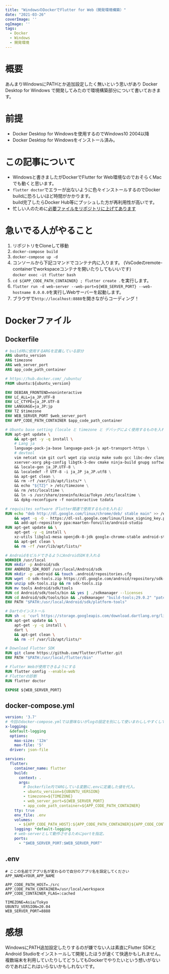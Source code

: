 ```yaml
---
title: "WindowsのDockerでFlutter for Web（開発環境構築）"
date: "2021-03-26"
coverImage: ''
ogImage: ''
tags: 
  - Docker
  - Windows
  - 開発環境
---
```


# 概要
あんまりWindowsにPATHとか追加設定したく無いという思いがあり Docker Desktop for Windows で開発してみたので環境構築部分について書いておきます。

# 前提
* Docker Desktop for Windowsを使用するのでWindows10 2004以降
* Docker Desktop for Windowsをインストール済み。

# この記事について
* Windowsと書きましたがDockerでFlutter for Web環境なのでおそらくMacでも動くと思います。
* `flutter doctor`でエラーが出ないように色々インストールするのでDocker buildに恐ろしいほど時間がかかります。  
  build完了したらDocker Hub等にプッシュした方が再利用性が高いです。
* 忙しい人のために[必要ファイルをリポジトリに上げてあります](https://github.com/toshi-click/flutter_web_develop.git)

# 急いでる人がやること
1. リポジトリをCloneして移動
1. `docker-compose build`
1. `docker-compose up -d`
1. コンソールから下記コマンドでコンテナ内に入ります。 (VsCodeのremote-containerでworkspaceコンテナを開いたりしてもいいです)   
   ```docker exec -it flutter bash```
1. `cd ${APP_CODE_PATH_CONTAINER} ; flutter create .`を実行します。
1. `flutter run -d web-server --web-port=${WEB_SERVER_PORT} --web-hostname 0.0.0.0`を実行しWebサーバーを起動します。
1. ブラウザで`http://localhost:8888`を開きながらコーディング！

# Dockerファイル
## Dockerfile
```dockerfile
# build時に使用するARGを定義している部分
ARG ubuntu_version
ARG timezone
ARG web_server_port
ARG app_code_path_container

# https://hub.docker.com/_/ubuntu/
FROM ubuntu:${ubuntu_version}

ENV DEBIAN_FRONTEND=noninteractive
ENV LC_ALL=ja_JP.UTF-8
ENV LC_CTYPE=ja_JP.UTF-8
ENV LANGUAGE=ja_JP:jp
ENV TZ $timezone
ENV WEB_SERVER_PORT $web_server_port
ENV APP_CODE_PATH_CONTAINER $app_code_path_container

# Ubuntu base setting (locale と timezone と デバッグによく使用するものを入れる)
RUN apt-get update \
    && apt-get -y -q install \
    # Lang ja
    language-pack-ja-base language-pack-ja apt-transport-https \
    # devtool
    vim netcat vim git curl wget zip unzip make sudo gcc libc-dev clang net-tools \
    xserver-xorg pkg-config libgtk-3-dev cmake ninja-build gnupg software-properties-common \
    && locale-gen ja_JP.UTF-8 \
    && localedef -f UTF-8 -i ja_JP ja_JP.utf8 \
    && apt-get clean \
    && rm -rf /var/lib/apt/lists/* \
    && echo "${TZ}" > /etc/timezone \
    && rm /etc/localtime \
    && ln -s /usr/share/zoneinfo/Asia/Tokyo /etc/localtime \
    && dpkg-reconfigure -f noninteractive tzdata

# requisites software（Flutter関連で使用するものを入れる）
RUN echo "deb http://dl.google.com/linux/chrome/deb/ stable main" >> /etc/apt/sources.list.d/google.list \
    && wget -q -O - https://dl-ssl.google.com/linux/linux_signing_key.pub | apt-key add - \
    && add-apt-repository ppa:maarten-fonville/android-studio
RUN apt-get update && \
    apt-get -y -q install \
    xz-utils libglu1-mesa openjdk-8-jdk google-chrome-stable android-studio \
    && apt-get clean \
    && rm -rf /var/lib/apt/lists/*

# AndroidをビルドできるようにAndroidSDKを入れる
WORKDIR /usr/local
RUN mkdir -p Android/sdk
ENV ANDROID_SDK_ROOT /usr/local/Android/sdk
RUN mkdir -p .android && touch .android/repositories.cfg
RUN wget -O sdk-tools.zip https://dl.google.com/android/repository/sdk-tools-linux-4333796.zip
RUN unzip sdk-tools.zip && rm sdk-tools.zip
RUN mv tools Android/sdk/tools
RUN cd Android/sdk/tools/bin && yes | ./sdkmanager --licenses
RUN cd Android/sdk/tools/bin && ./sdkmanager "build-tools;29.0.2" "patcher;v4" "platform-tools" "platforms;android-29" "sources;android-29"
ENV PATH "$PATH:/usr/local/Android/sdk/platform-tools"

# Dartのインストール
RUN sh -c 'curl https://storage.googleapis.com/download.dartlang.org/linux/debian/dart_stable.list > /etc/apt/sources.list.d/dart_stable.list'
RUN apt-get update && \
    apt-get -y -q install \
    dart \
    && apt-get clean \
    && rm -rf /var/lib/apt/lists/*

# Download Flutter SDK
RUN git clone https://github.com/flutter/flutter.git
ENV PATH "$PATH:/usr/local/flutter/bin"

# Flutter Webが使用できるようにする
RUN flutter config --enable-web
# Flutterの診断
RUN flutter doctor

EXPOSE ${WEB_SERVER_PORT}
```

## docker-compose.yml
```yml
version: '3.7'
# 今回のdocker-compose.ymlでは意味ないがlogの設定を別にして使いまわししやすくしている
x-logging:
  &default-logging
  options:
    max-size: '12m'
    max-file: '5'
  driver: json-file

services:
  flutter:
    container_name: flutter
    build:
      context: .
      args:
        # Dockerfile内でARGしている変数に.envに定義した値を代入。
        - ubuntu_version=${UBUNTU_VERSION}
        - timezone=${TIMEZONE}
        - web_server_port=${WEB_SERVER_PORT}
        - app_code_path_container=${APP_CODE_PATH_CONTAINER}
    tty: true
    env_file: .env
    volumes:
      - ${APP_CODE_PATH_HOST}:${APP_CODE_PATH_CONTAINER}${APP_CODE_CONTAINER_FLAG}
    logging: *default-logging
    # web-serverとして動作させるためにportを指定。
    ports:
      - "$WEB_SERVER_PORT:$WEB_SERVER_PORT"
```

## .env
```
# ここの名前でアプリ名が変わるので自分のアプリ名を設定してください
APP_NAME=YOUR_APP_NAME

APP_CODE_PATH_HOST=./src
APP_CODE_PATH_CONTAINER=/usr/local/workspace
APP_CODE_CONTAINER_FLAG=:cached

TIMEZONE=Asia/Tokyo
UBUNTU_VERSION=20.04
WEB_SERVER_PORT=8888
```

# 感想
WindowsにPATH追加設定したりするのが嫌でない人は素直にFlutter SDKとAndroid Studioをインストールして開発したほうが速くて快適かもしれません。
複数端末を利用していたりしてどうしてもDockerでやりたいという想いがないのであればこれはいらないかもしれないです。
